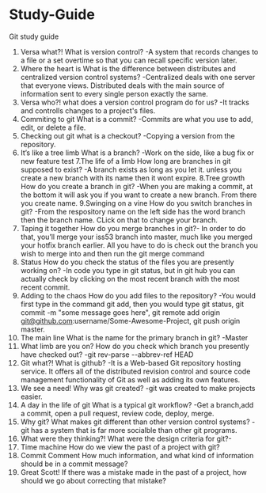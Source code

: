 # Study-Guide
Git study guide
1. Versa what?!
    What is version control? -A system that records changes to a file or a set overtime so that you can recall specific version later.
2. Where the heart is
    What is the difference between distributes and centralized version control systems? -Centralized deals with one server that everyone views. Distributed deals with the main source of information sent to every single person exactly the same.
3. Versa who?!
    what does a version control program do for us? -It tracks and controlls changes to a project's files.
4. Commiting to git
    What is a commit? -Commits are what you use to add, edit, or delete a file.
5. Checking out git
    what is a checkout? -Copying a version from the repository.
6. It’s like a tree limb
     What is a branch? -Work on the side, like a bug fix or new feature test
7.The life of a limb
    How long are branches in git supposed to exist? -A branch exists as long as you let it. unless you create a new branch with its name then it wont expire.
8.Tree growth
    How do you create a branch in git? -When you are making a commit, at the bottom it will ask you if you want to create a new branch. From there you create name.
9.Swinging on a vine
    How do you switch branches in git? -From the respository name on the left side has the word branch then the branch name. CLick on that to change your branch.
10. Taping it together
    How do you merge branches in git?- In order to do that, you’ll merge your iss53 branch into master, much like you merged your hotfix branch earlier. All you have to do is check out the branch you wish to merge into and then run the git merge command
11. Status
     How do you check the status of the files you are presently working on? -In code you type in git status, but in git hub you can actually check by clicking on the most recent branch with the most recent commit.
12. Adding to the chaos
     How do you add files to the repository? -You would first type in the command git add, then you would type git status, git commit -m "some message goes here", git remote add origin git@github.com:username/Some-Awesome-Project, git push origin master.
13. The main line
     What is the name for the primary branch in git? -Master
14. What limb are you on?
     How do you check which branch you presently have checked out? -git rev-parse --abbrev-ref HEAD
15. Git what?!
     What is github? -It is a Web-based Git repository hosting service. It offers all of the distributed revision control and source code management functionality of Git as well as adding its own features.
16. We see a need!
     Why was git created? -git was created to make projects easier.
17. A day in the life of git
     What is a typical git workflow? -Get a branch,add a commit, open a pull request, review code, deploy, merge.
18. Why git?
     What makes git different than other version control systems? -git has a system that is far more socialble than other git programs.
19. What were they thinking?!
     What were the design criteria for git?-
20. Time machine
     How do we view the past of a project with git?
21. Commit Comment
     How much information, and what kind of information should be in a commit message?
22. Great Scott!
     If there was a mistake made in the past of a project, how should we go about correcting that mistake?
